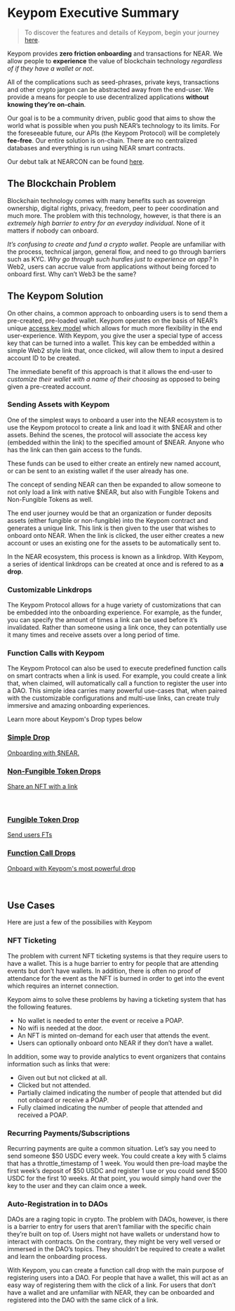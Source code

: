 # Keypom Executive Summary

> To discover the features and details of Keypom, begin your journey [here](Concepts/welcome).

Keypom provides **zero friction onboarding** and transactions for NEAR. We allow people to **experience** the value of blockchain technology *regardless of if they have a wallet or not*. 

All of the complications such as seed-phrases, private keys, transactions and other crypto jargon can be abstracted away from the end-user. We provide a means for people to use decentralized applications **without knowing they’re on-chain**.

Our goal is to be a community driven, public good that aims to show the world what is possible when you push NEAR’s technology to its limits. For the foreseeable future, our APIs (the Keypom Protocol) will be completely **fee-free**. Our entire solution is on-chain. There are no centralized databases and everything is run using NEAR smart contracts.

Our debut talk at NEARCON can be found [here](https://www.youtube.com/watch?v=J-BOnfhHV50&ab_channel=MattLockyer).

## The Blockchain Problem
Blockchain technology comes with many benefits such as sovereign ownership, digital rights, privacy, freedom, peer to peer coordination and much more. The problem with this technology, however, is that there is an *extremely high barrier to entry for an everyday individual*. None of it matters if nobody can onboard.

*It’s confusing to create and fund a crypto wallet*. People are unfamiliar with the process, technical jargon, general flow, and need to go through barriers such as KYC. *Why go through such hurdles just to experience an app?* In Web2, users can accrue value from applications without being forced to onboard first. Why can’t Web3 be the same?

## The Keypom Solution
On other chains, a common approach to onboarding users is to send them a pre-created, pre-loaded wallet. Keypom operates on the basis of NEAR’s unique [access key model](https://docs.near.org/concepts/basics/accounts/access-keys) which allows for much more flexibility in the end user-experience. With Keypom, you give the user a special type of access key that can be turned into a wallet. This key can be embedded within a simple Web2 style link that, once clicked, will allow them to input a desired account ID to be created.

The immediate benefit of this approach is that it allows the end-user to *customize their wallet with a name of their choosing* as opposed to being given a pre-created account.

### Sending Assets with Keypom
One of the simplest ways to onboard a user into the NEAR ecosystem is to use the Keypom protocol to create a link and load it with $NEAR and other assets. Behind the scenes, the protocol will associate the access key (embedded within the link) to the specified amount of $NEAR. Anyone who has the link can then gain access to the funds. 

These funds can be used to either create an entirely new named account, or can be sent to an existing wallet if the user already has one. 

The concept of sending NEAR can then be expanded to allow someone to not only load a link with native $NEAR, but also with Fungible Tokens and Non-Fungible Tokens as well.

The end user journey would be that an organization or funder deposits assets (either fungible or non-fungible) into the Keypom contract and generates a unique link. This link is then given to the user that wishes to onboard onto NEAR. When the link is clicked, the user either creates a new account or uses an existing one for the assets to be automatically sent to.

In the NEAR ecosystem, this process is known as a linkdrop. With Keypom, a series of identical linkdrops can be created at once and is refered to as **a drop**.

### Customizable Linkdrops
The Keypom Protocol allows for a huge variety of customizations that can be embedded into the onboarding experience. For example, as the funder, you can specify the amount of times a link can be used before it’s invalidated. Rather than someone using a link once, they can potentially use it many times and receive assets over a long period of time.

### Function Calls with Keypom
The Keypom Protocol can also be used to execute predefined function calls on smart contracts when a link is used. For example, you could create a link that, when claimed, will automatically call a function to register the user into a DAO. This simple idea carries many powerful use-cases that, when paired with the customizable configurations and multi-use links, can create truly immersive and amazing onboarding experiences.

Learn more about Keypom's Drop types below

<div class="container">
  <div class="row">
    <div class="col">
      <a href="Concepts/Keypom Protocol/Github Readme/Types of Drops/simpledrops">
        <div class="card h-100 card-body">
          <div class="card__body">
            <h3>Simple Drop</h3>
            Onboarding with $NEAR.
          </div>
        </div>
      </a>
    </div>
    <div class="col">
      <a href="Concepts/Keypom Protocol/Github Readme/Types of Drops/nftdrops">
        <div class="card h-100 card-body">
          <div class="card__body">
            <h3>Non-Fungible Token Drops</h3>
              Share an NFT with a link
          </div>
        </div>
      </a>
    </div>
  </div>
  <br></br>
  <div class="row">
    <div class="col">
      <a href="Concepts/Keypom Protocol/Github Readme/Types of Drops/ftdrops">
        <div class="card h-100 card-body">
          <div class="card__body">
            <h3>Fungible Token Drop</h3>
            Send users FTs
          </div>
        </div>
      </a>
    </div>
    <div class="col">
      <a href="Concepts/Keypom Protocol/Github Readme/Types of Drops/fcdrops">
        <div class="card h-100 card-body">
          <div class="card__body">
            <h3>Function Call Drops</h3>
              Onboard with Keypom's most powerful drop
          </div>
        </div>
      </a>
    </div>
  </div>
</div>
<br></br>

## Use Cases

Here are just a few of the possibilies with Keypom

### NFT Ticketing
The problem with current NFT ticketing systems is that they require users to have a wallet. This is a huge barrier to entry for people that are attending events but don’t have wallets. In addition, there is often no proof of attendance for the event as the NFT is burned in order to get into the event which requires an internet connection.

Keypom aims to solve these problems by having a ticketing system that has the following features.
* No wallet is needed to enter the event or receive a POAP.
* No wifi is needed at the door.
* An NFT is minted on-demand for each user that attends the event.
* Users can optionally onboard onto NEAR if they don’t have a wallet.


In addition, some way to provide analytics to event organizers that contains information such as links that were:
* Given out but not clicked at all.
* Clicked but not attended.
* Partially claimed indicating the number of people that attended but did not onboard or receive a POAP.
* Fully claimed indicating the number of people that attended and received a POAP.

### Recurring Payments/Subscriptions
Recurring payments are quite a common situation. Let’s say you need to send someone $50 USDC every week. You could create a key with 5 claims that has a throttle_timestamp of 1 week. You would then pre-load maybe the first week’s deposit of $50 USDC and register 1 use or you could send $500 USDC for the first 10 weeks. At that point, you would simply hand over the key to the user and they can claim once a week.


### Auto-Registration in to DAOs
DAOs are a raging topic in crypto. The problem with DAOs, however, is there is a barrier to entry for users that aren’t familiar with the specific chain they’re built on top of. Users might not have wallets or understand how to interact with contracts. On the contrary, they might be very well versed or immersed in the DAO’s topics. They shouldn’t be required to create a wallet and learn the onboarding process.

With Keypom, you can create a function call drop with the main purpose of registering users into a DAO. For people that have a wallet, this will act as an easy way of registering them with the click of a link. For users that don’t have a wallet and are unfamiliar with NEAR, they can be onboarded and registered into the DAO with the same click of a link.

